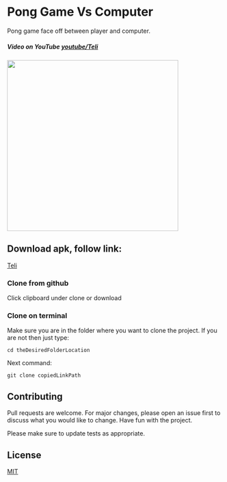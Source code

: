 # Pong Game Vs Computer

Pong game face off between player and computer.

##### Video on YouTube [youtube/Teli](https://youtu.be/b8s7aA7xXj8)

<img src="images/pongImg.jpg" height = 400>

## Download apk, follow link:


[Teli](https://github.com/vincentLovesComputers/builds/blob/main/teli.apk?raw=true)


### Clone from github

Click clipboard under clone or download

### Clone on terminal
Make sure you are in the folder where you want to clone the project. If you are not then just type:


```terminal
cd theDesiredFolderLocation
```
Next command: 
```terminal
git clone copiedLinkPath
```

## Contributing
Pull requests are welcome. For major changes, please open an issue first to discuss what you would like to change. Have fun with the project.

Please make sure to update tests as appropriate.

## License
[MIT](https://choosealicense.com/licenses/mit/)
